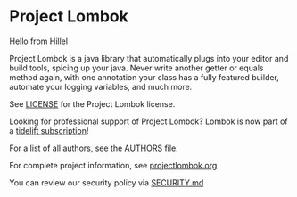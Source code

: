 # Project Lombok

Hello from Hillel

Project Lombok is a java library that automatically plugs into your editor and build tools, spicing up your java.
Never write another getter or equals method again, with one annotation your class has a fully featured builder, automate your logging variables, and much more.

See [LICENSE] for the Project Lombok license.

Looking for professional support of Project Lombok? Lombok is now part of a [tidelift subscription]!

For a list of all authors, see the [AUTHORS] file. 

For complete project information, see [projectlombok.org]

You can review our security policy via [SECURITY.md]

[LICENSE]: https://github.com/projectlombok/lombok/blob/master/LICENSE
[AUTHORS]: https://github.com/projectlombok/lombok/blob/master/AUTHORS
[SECURITY.md]: https://github.com/projectlombok/lombok/blob/master/SECURITY.md
[projectlombok.org]: https://projectlombok.org/
[tidelift subscription]: https://tidelift.com/subscription/pkg/maven-org-projectlombok-lombok?utm_source=maven-org-projectlombok-lombok&utm_medium=referral&campaign=website
